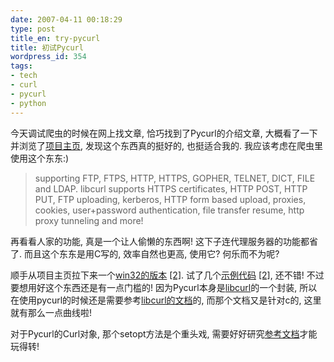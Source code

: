 ```yaml
---
date: 2007-04-11 00:18:29
type: post
title_en: try-pycurl
title: 初试Pycurl
wordpress_id: 354
tags:
- tech
- curl
- pycurl
- python
---
```


今天调试爬虫的时候在网上找文章, 恰巧找到了Pycurl的介绍文章, 大概看了一下并浏览了[项目主页](http://pycurl.sourceforge.net/), 发现这个东西真的挺好的, 也挺适合我的. 我应该考虑在爬虫里使用这个东东:)

> supporting FTP, FTPS, HTTP, HTTPS, GOPHER, TELNET, DICT, FILE and LDAP. libcurl supports HTTPS certificates, HTTP POST, HTTP PUT, FTP uploading, kerberos, HTTP form based upload, proxies, cookies, user+password authentication, file transfer resume, http proxy tunneling and more!

再看看人家的功能, 真是一个让人偷懒的东西啊! 这下子连代理服务器的功能都省了. 而且这个东东是用C写的, 效率自然也更高, 使用它? 何乐而不为呢?

顺手从项目主页拉下来一个[win32的版本](http://pycurl.sourceforge.net/download/pycurl-ssl-7.15.5.1.win32-py2.4.exe) [[2]](http://pycurl.sourceforge.net/download/pycurl-ssl-7.15.5.1.win32-py2.5.exe). 试了几个[示例代码](http://pycurl.cvs.sourceforge.net/pycurl/pycurl/tests/) [[2]](http://pycurl.cvs.sourceforge.net/pycurl/pycurl/examples/), 还不错! 不过要想用好这个东西还是有一点门槛的! 因为Pycurl本身是[libcurl](http://curl.haxx.se/libcurl/)的一个封装, 所以在使用pycurl的时候还是需要参考[libcurl的文档](http://curl.haxx.se/libcurl/c/)的, 而那个文档又是针对c的, 这里就有那么一点曲线啦!

对于Pycurl的Curl对象, 那个setopt方法是个重头戏, 需要好好研究[参考文档](http://curl.haxx.se/libcurl/c/curl_easy_setopt.html)才能玩得转!
